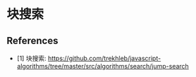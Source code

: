 # 块搜索

## References

- [1] 块搜索: <https://github.com/trekhleb/javascript-algorithms/tree/master/src/algorithms/search/jump-search>
